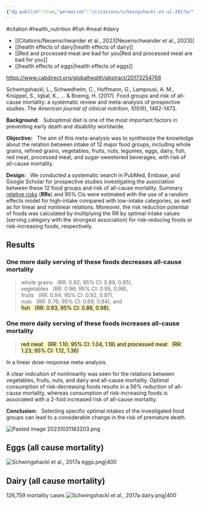```yaml
---
{"dg-publish":true,"permalink":"/citations/schwingshackl-et-al-2017a/","tags":["#citation","#health_nutrition","#fish","#meat","#dairy"],"created":"2025-10-23T17:42:45.539+01:00","updated":"2025-10-23T18:06:08.872+01:00"}
---
```


#citation #health_nutrition #fish #meat #dairy 

- [[Citations/Neuenschwander et al., 2023\|Neuenschwander et al., 2023]]
- [[health effects of dairy\|health effects of dairy]]
- [[Red and processed meat are bad for you\|Red and processed meat are bad for you]]
- [[health effects of eggs\|health effects of eggs]]

https://www.cabdirect.org/globalhealth/abstract/20173254768

Schwingshackl, L., Schwedhelm, C., Hoffmann, G., Lampousi, A. M., Knüppel, S., Iqbal, K., ... & Boeing, H. (2017). Food groups and risk of all-cause mortality: a systematic review and meta-analysis of prospective studies. _The American journal of clinical nutrition_, _105_(6), 1462-1473.

**Background:**   Suboptimal diet is one of the most important factors in preventing early death and disability worldwide.  
  
**Objective:**   The aim of this meta-analysis was to synthesize the knowledge about the relation between intake of 12 major food groups, including whole grains, refined grains, vegetables, fruits, nuts, legumes, eggs, dairy, fish, red meat, processed meat, and sugar-sweetened beverages, with risk of all-cause mortality.  
  
**Design:**   We conducted a systematic search in PubMed, Embase, and Google Scholar for prospective studies investigating the association between these 12 food groups and risk of all-cause mortality. Summary [relative risks](https://en.wikipedia.org/wiki/Relative_risk) (**RRs**) and 95% CIs were estimated with the use of a random effects model for high-intake compared with low-intake categories, as well as for linear and nonlinear relations. Moreover, the risk reduction potential of foods was calculated by multiplying the RR by optimal intake values (serving category with the strongest association) for risk-reducing foods or risk-increasing foods, respectively.  
  
## Results

### One more daily serving of these foods decreases all-cause mortality
> whole grains   (RR: 0.92; 95% CI: 0.89, 0.95),  
> vegetables   (RR: 0.96; 95% CI: 0.95, 0.98),  
> fruits   (RR: 0.94; 95% CI: 0.92, 0.97),  
> nuts   (RR: 0.76; 95% CI: 0.69, 0.84), and  
> <mark style="background: #FFF3A3A6;">fish   (RR: 0.93; 95% CI: 0.88, 0.98),</mark>

### One more daily serving of these foods increases all-cause mortality
> <mark style="background: #FFF3A3A6;">red meat   (RR: 1.10; 95% CI: 1.04, 1.18) and  </mark>
> <mark style="background: #FFF3A3A6;">processed meat   (RR: 1.23; 95% CI: 1.12, 1.36)</mark>

In a linear dose-response meta-analysis. 

A clear indication of nonlinearity was seen for the relations between vegetables, fruits, nuts, and dairy and all-cause mortality. Optimal consumption of risk-decreasing foods results in a 56% reduction of all-cause mortality, whereas consumption of risk-increasing foods is associated with a 2-fold increased risk of all-cause mortality.  
  
**Conclusion:**   Selecting specific optimal intakes of the investigated food groups can lead to a considerable change in the risk of premature death.

![Pasted image 20231031183203.png](/img/user/Citations/Pasted%20image%2020231031183203.png)

## Eggs (all cause mortality)
![Schwingshackl et al., 2017a eggs.png|400](/img/user/Schwingshackl%20et%20al.,%202017a%20eggs.png)

## Dairy (all cause mortality)
126,759 mortality cases
![Schwingshackl et al., 2017a dairy.png|400](/img/user/Citations/Schwingshackl%20et%20al.,%202017a%20dairy.png)

